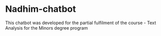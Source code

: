 # Nadhim-chatbot
This chatbot was developed for the partial fulfilment of the course  - Text Analysis for the Minors degree program
